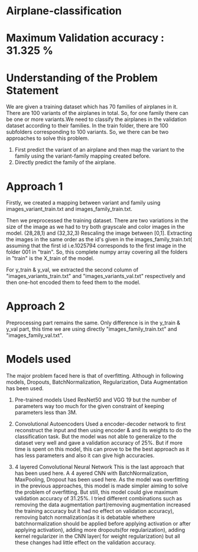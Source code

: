 # Airplane-classification

# Maximum Validation accuracy : 31.325 %

# Understanding of the Problem Statement
We are given a training dataset which has 70 families of airplanes in it. There are 100 variants of the airplanes in total. So, for one family there can be one or more variants.We need to classify the airplanes in the validation dataset according to their families. In the train folder, there are 100 subfolders corresponding to 100 variants.
So, we there can be two approaches to solve this problem.
1) First predict the variant of an airplane and then map the variant to the family using the variant-family mapping created before.
2) Directly predict the family of the airplane.

# Approach 1
Firstly, we created a mapping between variant and family using images_variant_train.txt and images_family_train.txt.

Then we preprocessed the training dataset. There are two variations in the size of the image as we had to try both grayscale and color images in the model. (28,28,1) and (32,32,3)
Rescaling the image between [0,1]. Extracting the images in the same order as the id's given in the images_family_train.txt( assuming that the first id i.e.1025794 corresponds to the first image in the folder 001 in "train". So, this complete numpy array covering all the folders in "train" is the X_train of the model.

For y_train & y_val, we extracted the second column of "images_variants_train.txt" and "images_variants_val.txt" respectively and then one-hot encoded them to feed them to the model.

# Approach 2
Preprocessing part remains the same. Only difference is in the y_train & y_val part, this time we are using directly "images_family_train.txt" and "images_family_val.txt".

# Models used
The major problem faced here is that of overfitting. Although in following models, Dropouts, BatchNormalization, Regularization, Data Augmentation has been used.

1) Pre-trained models
Used ResNet50 and VGG 19 but the number of parameters way too much for the given constraint of keeping parameters less than 3M.

2) Convolutional Autoencoders
Used a encoder-decoder network to first reconstruct the input and then using encoder & and its weights to do the classification task. But the model was not able to generalize to the dataset very well and gave a validation accuracy of 25%. But if more time is spent on this model, this can prove to be the best approach as it has less parameters and also it can give high accuracies.

3) 4 layered Convolutional Neural Network
This is the last approach that has been used here. A 4 ayered CNN with BatchNormalization, MaxPooling, Dropout has been used here. As the model was overfitting in the previous approaches, this model is made simpler aiming to solve the problem of overfitting. But still, this model could give maximum validation accuracy of 31.25%. I tried different combinations such as removing the data augmentation part(removing augmentation increased the training accuracy but it had no effect on validation accuracy), removing batch normalization(as it is debatable whethere batchnormalization should be applied before applying activation or after applying activation), adding more dropouts(for regularization), adding kernel regularizer in the CNN layer( for weight regularization) but all these changes had little effect on the validation accuracy.
